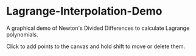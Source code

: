 # Lagrange-Interpolation-Demo
A graphical demo of Newton's Divided Differences to calculate Lagrange polynomials.

Click to add points to the canvas and hold shift to move or delete them.
